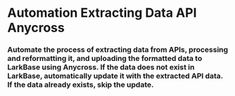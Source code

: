 # Automation Extracting Data API Anycross

### Automate the process of extracting data from APIs, processing and reformatting it, and uploading the formatted data to LarkBase using Anycross. If the data does not exist in LarkBase, automatically update it with the extracted API data. If the data already exists, skip the update.


